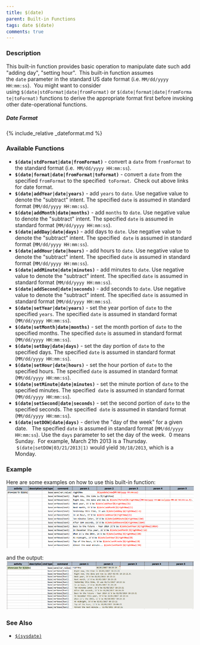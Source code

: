 ```yaml
---
title: $(date)
parent: Built-in Functions
tags: date $(date)
comments: true
---
```



### Description
This built-in function provides basic operation to manipulate date such add "adding day", "setting hour".  This 
built-in function assumes the `date` parameter in the standard US date format (i.e. `MM/dd/yyyy HH:mm:ss`).  You might 
want to consider using `$(date|stdFormat|date|fromFormat)` or `$(date|format|date|fromFormate|toFormat)` functions to 
derive the appropriate format first before invoking other date-operational functions.

##### Date Format
{% include_relative _dateformat.md %}


### Available Functions
- **`$(date|stdFormat|date|fromFormat)`** \- convert a `date` from `fromFormat` to the standard format (i.e. 
  `MM/dd/yyyy HH:mm:ss`).    
- **`$(date|format|date|fromFormat|toFormat)`** - convert a `date` from the specified `fromFormat` to the specified 
  `toFormat`.  Check out above links for date format.
- **`$(date|addYear|date|years)`** \- add `years` to `date`. Use negative value to denote the "subtract" intent. The 
  specified `date` is assumed in standard format (`MM/dd/yyyy HH:mm:ss`).
- **`$(date|addMonth|date|months)`** - add `months` to `date`. Use negative value to denote the "subtract" intent. The 
  specified `date` is assumed in standard format (`MM/dd/yyyy HH:mm:ss`).
- **`$(date|addDay|date|days)`** - add days to `date`. Use negative value to denote the "subtract" intent. The specified 
  `date` is assumed in standard format (`MM/dd/yyyy HH:mm:ss`).
- **`$(date|addHour|date|hours)`** - add hours to `date`. Use negative value to denote the "subtract" intent. The 
  specified `date` is assumed in standard format (`MM/dd/yyyy HH:mm:ss`).
- **`$(date|addMinute|date|minutes)`** - add minutes to `date`. Use negative value to denote the "subtract" intent. The 
  specified `date` is assumed in standard format (`MM/dd/yyyy HH:mm:ss`).
- **`$(date|addSecond|date|seconds)`** - add seconds to `date`. Use negative value to denote the "subtract" intent. The 
  specified `date` is assumed in standard format (`MM/dd/yyyy HH:mm:ss`).
- **`$(date|setYear|date|years)`** \- set the year portion of `date` to the specified `years`. The specified `date` is 
  assumed in standard format (`MM/dd/yyyy HH:mm:ss`).
- **`$(date|setMonth|date|months)`** \- set the month portion of `date` to the specified months. The specified `date` is 
  assumed in standard format (`MM/dd/yyyy HH:mm:ss`).
- **`$(date|setDay|date|days)`** \- set the day portion of `date` to the specified days. The specified `date` is assumed 
  in standard format (`MM/dd/yyyy HH:mm:ss`).
- **`$(date|setHour|date|hours)`** \- set the hour portion of `date` to the specified hours. The specified `date` is 
  assumed in standard format (`MM/dd/yyyy HH:mm:ss`).
- **`$(date|setMinute|date|minutes)`** \- set the minute portion of `date` to the specified minutes. The specified 
  `date` is assumed in standard format (`MM/dd/yyyy HH:mm:ss`).
- **`$(date|setSecond|date|seconds)`** \- set the second portion of `date` to the specified seconds. The specified 
  `date` is assumed in standard format (`MM/dd/yyyy HH:mm:ss`).
- **`$(date|setDOW|date|days)`** \- derive the "day of the week" for a given date.   The specified `date` is assumed in 
  standard format (`MM/dd/yyyy HH:mm:ss`). Use the `days` parameter to set the day of the week.  0 means Sunday.  For 
  example, March 21th 2013 is a Thursday.  `$(date|setDOW|03/21/2013|1)` would yield `30/18/2013`, which is a Monday.   


### Example
Here are some examples on how to use this built-in function:<br/>
![script](image/$(date)_01.png)

and the output:<br/>
![output](image/$(date)_02.png)


### See Also
- [`$(sysdate)`]($(sysdate))
